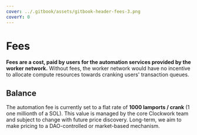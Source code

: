 ```yaml
---
cover: ../.gitbook/assets/gitbook-header-fees-3.png
coverY: 0
---
```


# Fees

**Fees are a cost, paid by users for the automation services provided by the worker network.** Without fees, the worker network would have no incentive to allocate compute resources towards cranking users' transaction queues.

## Balance

The automation fee is currently set to a flat rate of **1000 lamports / crank** (1 one millionth of a SOL). This value is managed by the core Clockwork team and subject to change with future price discovery. Long-term, we aim to make pricing to a DAO-controlled or market-based mechanism.
